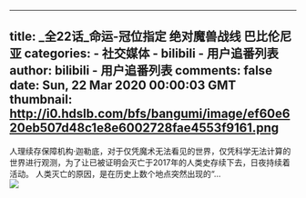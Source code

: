 
---
title: _全22话_命运-冠位指定 绝对魔兽战线 巴比伦尼亚
categories: 
    - 社交媒体
    - bilibili - 用户追番列表
author: bilibili - 用户追番列表
comments: false
date: Sun, 22 Mar 2020 00:00:03 GMT
thumbnail: http://i0.hdslb.com/bfs/bangumi/image/ef60e620eb507d48c1e8e6002728fae4553f9161.png
---

<div>   
人理续存保障机构·迦勒底，对于仅凭魔术无法看见的世界，仅凭科学无法计算的世界进行观测，为了让已被证明会灭亡于2017年的人类史存续下去，日夜持续着活动。
人类灭亡的原因，是在历史上数个地点突然出现的“...<br><img src="http://i0.hdslb.com/bfs/bangumi/image/ef60e620eb507d48c1e8e6002728fae4553f9161.png" referrerpolicy="no-referrer">  
</div>
            